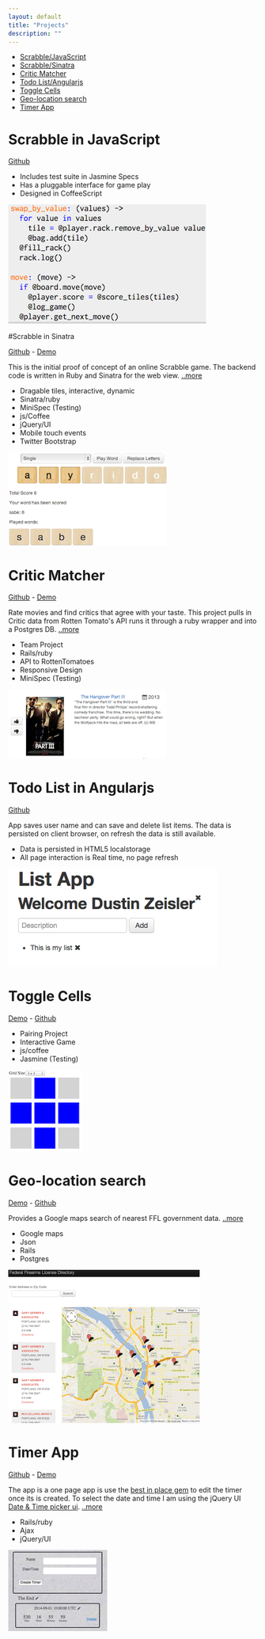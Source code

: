 ```yaml
---
layout: default
title: "Projects"
description: ""
---
```


* [Scrabble/JavaScript](#scrabble_in_javascript)
* [Scrabble/Sinatra](#scrabble_in_sinatra)
* [Critic Matcher](#critic_matcher)
* [Todo List/Angularjs](#todo_list_in_angularjs)
* [Toggle Cells](#toggle_cells)
* [Geo-location search](#geolocation_search)
* [Timer App](#timer_app)



# Scrabble in JavaScript

[Github](https://github.com/zeisler/scrabble)
* Includes test suite in Jasmine Specs
* Has a pluggable interface for game play
* Designed in CoffeeScript

![](images/scrabble_js.png)



#Scrabble in Sinatra

[Github](https://github.com/zeisler/sinatra-scrabble) -
[Demo](http://scrabble-game.herokuapp.com/)

This is the initial proof of concept of an online Scrabble game. The backend code is written in Ruby and Sinatra for the web view.
[..more](/2013/07/08/scrabble.html)
* Dragable tiles, interactive, dynamic
* Sinatra/ruby
* MiniSpec (Testing)
* js/Coffee
* jQuery/UI
* Mobile touch events
* Twitter Bootstrap

![](images/scrabble.png)



# Critic Matcher

[Github](https://github.com/ShaneDelmore/critic_critic) -
[Demo](http://critic-critic.herokuapp.com/)

Rate movies and find critics that agree with your taste. This project pulls in Critic data from Rotten Tomato's API runs it through a ruby wrapper and into a Postgres DB.
[..more](http://localhost:4000/2013/07/05/critic-matcher.html)
* Team Project
* Rails/ruby
* API to RottenTomatoes
* Responsive Design
* MiniSpec (Testing)

![](images/critic_matcher.png)



# Todo List in Angularjs
[Github](https://github.com/zeisler/list)

App saves user name and can save and delete list items. The data is persisted on client browser, on refresh the data is still available.


* Data is persisted in HTML5 localstorage
* All page interaction is Real time, no page refresh

![](images/todo_list.png)



# Toggle Cells

[Demo](http://dustinzeisler.com/ToggleCells/) -
[Github](https://github.com/ShaneDelmore/ToggleCells)
* Pairing Project
* Interactive Game
* js/coffee
* Jasmine (Testing)

![](images/toggle_cells.png)



# Geo-location search

[Demo](http://ffl-locator.herokuapp.com) -
[Github](https://github.com/zeisler/ffl_locator)


Provides a Google maps search of nearest FFL government data.
[..more](/2013/08/07/Geo-location-Google-maps.html)
* Google maps
* Json
* Rails
* Postgres

![](images/ffl-locator.png)



# Timer App

[Github](https://github.com/zeisler/timer) -
 [Demo](http://serene-sands-7788.herokuapp.com/)

 The app is a one page app is use the [best in place gem](https://github.com/bernat/best_in_place) to edit the timer once its is created. To select the date and time I am using the jQuery UI [Date & Time picker ui](http://trentrichardson.com/examples/timepicker/).
 [..more](/2013/03/19/timer-app.html)
* Rails/ruby
* Ajax
* jQuery/UI

![](images/timer_app.png)
